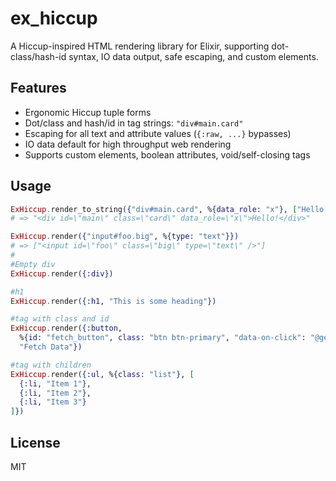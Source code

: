 # ex_hiccup

A Hiccup-inspired HTML rendering library for Elixir, supporting dot-class/hash-id syntax, IO data output, safe escaping, and custom elements.

## Features

- Ergonomic Hiccup tuple forms
- Dot/class and hash/id in tag strings: `"div#main.card"`
- Escaping for all text and attribute values (`{:raw, ...}` bypasses)
- IO data default for high throughput web rendering
- Supports custom elements, boolean attributes, void/self-closing tags

## Usage

```elixir
ExHiccup.render_to_string({"div#main.card", %{data_role: "x"}, ["Hello!"]})
# => "<div id=\"main\" class=\"card\" data_role=\"x\">Hello!</div>"

ExHiccup.render({"input#foo.big", %{type: "text"}})
# => ["<input id=\"foo\" class=\"big\" type=\"text\" />"]
#
#Empty div
ExHiccup.render({:div})

#h1
ExHiccup.render({:h1, "This is some heading"})

#tag with class and id
ExHiccup.render({:button,
  %{id: "fetch_button", class: "btn btn-primary", "data-on-click": "@get('/fetch_endpoint')"},
  "Fetch Data"})

#tag with children
ExHiccup.render({:ul, %{class: "list"}, [
  {:li, "Item 1"},
  {:li, "Item 2"},
  {:li, "Item 3"}
]})
```

## License

MIT
